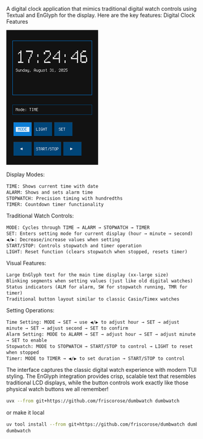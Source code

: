 A digital clock application that mimics traditional digital watch controls using Textual and EnGlyph for the display. Here are the key features:
Digital Clock Features

![Screenshot](./DumbWatch.png)

Display Modes:

    TIME: Shows current time with date
    ALARM: Shows and sets alarm time
    STOPWATCH: Precision timing with hundredths
    TIMER: Countdown timer functionality

Traditional Watch Controls:

    MODE: Cycles through TIME → ALARM → STOPWATCH → TIMER
    SET: Enters setting mode for current display (hour → minute → second)
    ◀/▶: Decrease/increase values when setting
    START/STOP: Controls stopwatch and timer operation
    LIGHT: Reset function (clears stopwatch when stopped, resets timer)

Visual Features:

    Large EnGlyph text for the main time display (xx-large size)
    Blinking segments when setting values (just like old digital watches)
    Status indicators (ALM for alarm, SW for stopwatch running, TMR for timer)
    Traditional button layout similar to classic Casio/Timex watches

Setting Operations:

    Time Setting: MODE → SET → use ◀/▶ to adjust hour → SET → adjust minute → SET → adjust second → SET to confirm
    Alarm Setting: MODE to ALARM → SET → adjust hour → SET → adjust minute → SET to enable
    Stopwatch: MODE to STOPWATCH → START/STOP to control → LIGHT to reset when stopped
    Timer: MODE to TIMER → ◀/▶ to set duration → START/STOP to control

The interface captures the classic digital watch experience with modern TUI styling. The EnGlyph integration provides crisp, scalable text that resembles traditional LCD displays, while the button controls work exactly like those physical watch buttons we all remember!

```sh
uvx --from git+https://github.com/friscorose/dumbwatch dumbwatch
```

or make it local

```sh
uv tool install --from git+https://github.com/friscorose/dumbwatch dumbwatch
dumbwatch
```
